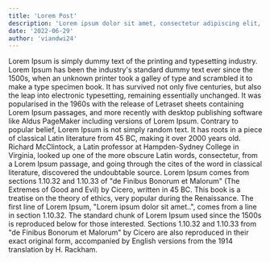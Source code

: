 ```yaml
---
title: 'Lorem Post'
description: 'Lorem ipsum dolor sit amet, consectetur adipiscing elit, sed do eiusmod tempor incididunt ut labore et dolore magna aliqua.'
date: '2022-06-29'
author: 'viandwi24'
---
```


Lorem Ipsum is simply dummy text of the printing and typesetting industry. Lorem
Ipsum has been the industry's standard dummy text ever since the 1500s, when an
unknown printer took a galley of type and scrambled it to make a type specimen
book. It has survived not only five centuries, but also the leap into electronic
typesetting, remaining essentially unchanged. It was popularised in the 1960s
with the release of Letraset sheets containing Lorem Ipsum passages, and more
recently with desktop publishing software like Aldus PageMaker including
versions of Lorem Ipsum. Contrary to popular belief, Lorem Ipsum is not simply
random text. It has roots in a piece of classical Latin literature from 45 BC,
making it over 2000 years old. Richard McClintock, a Latin professor at
Hampden-Sydney College in Virginia, looked up one of the more obscure Latin
words, consectetur, from a Lorem Ipsum passage, and going through the cites of
the word in classical literature, discovered the undoubtable source. Lorem Ipsum
comes from sections 1.10.32 and 1.10.33 of "de Finibus Bonorum et Malorum" (The
Extremes of Good and Evil) by Cicero, written in 45 BC. This book is a treatise
on the theory of ethics, very popular during the Renaissance. The first line of
Lorem Ipsum, "Lorem ipsum dolor sit amet..", comes from a line in section
1.10.32. The standard chunk of Lorem Ipsum used since the 1500s is reproduced
below for those interested. Sections 1.10.32 and 1.10.33 from "de Finibus
Bonorum et Malorum" by Cicero are also reproduced in their exact original form,
accompanied by English versions from the 1914 translation by H. Rackham.
